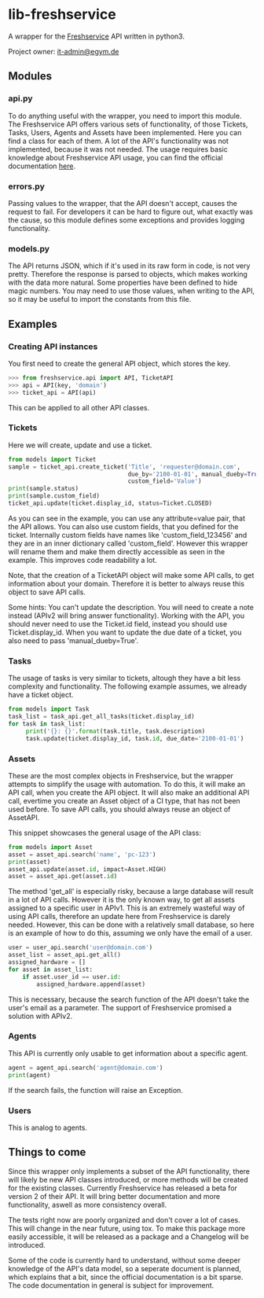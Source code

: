 # lib-freshservice

A wrapper for the [Freshservice](https://egym.freshservice.com) API
written in python3.

Project owner: it-admin@egym.de

## Modules

### api.py

To do anything useful with the wrapper, you need to import this module. The
Freshservice API offers various sets of functionality, of those Tickets,
Tasks, Users, Agents and Assets have been implemented. Here you can find a
class for each of them. A lot of the API's functionality was not implemented,
because it was not needed. The usage requires basic knowledge about
Freshservice API usage, you can find the official documentation
[here](https://api.freshservice.com).

### errors.py

Passing values to the wrapper, that the API doesn't accept, causes the request
to fail. For developers it can be hard to figure out, what exactly was the
cause, so this module defines some exceptions and provides logging
functionality.

### models.py

The API returns JSON, which if it's used in its raw form in code, is not very
pretty. Therefore the response is parsed to objects, which makes working
with the data more natural. Some properties have been defined to hide magic
numbers. You may need to use those values, when writing to the API,
so it may be useful to import the constants from this file.

## Examples

### Creating API instances

You first need to create the general API object, which stores the key.
```python
>>> from freshservice.api import API, TicketAPI
>>> api = API(key, 'domain')
>>> ticket_api = API(api)
```

This can be applied to all other API classes.

### Tickets

Here we will create, update and use a ticket.
```python
from models import Ticket
sample = ticket_api.create_ticket('Title', 'requester@domain.com',
                                  due_by='2100-01-01', manual_dueby=True,
                                  custom_field='Value')
print(sample.status)
print(sample.custom_field)
ticket_api.update(ticket.display_id, status=Ticket.CLOSED)
```
As you can see in the example, you can use any attribute=value pair, that the
API allows. You can also use custom fields, that you defined for the ticket.
Internally custom fields have names like 'custom_field_123456' and they are
in an inner dictionary called 'custom_field'. However this wrapper will rename
them and make them directly accessible as seen in the example. This improves
code readability a lot.

Note, that the creation of a TicketAPI object will make some API calls, to
get information about your domain. Therefore it is better to always reuse
this object to save API calls.

Some hints: You can't update the description. You will need to create a note
instead (APIv2 will bring answer functionality). Working with the API, you
should never need to use the Ticket.id field, instead you should use
Ticket.display_id. When you want to update the due date of a ticket, you also
need to pass 'manual_dueby=True'.

### Tasks

The usage of tasks is very similar to tickets, altough they have a bit less
complexity and functionality. The following example assumes, we already have
a ticket object.

```python
from models import Task
task_list = task_api.get_all_tasks(ticket.display_id)
for task in task_list:
     print('{}: {}'.format(task.title, task.description)
     task.update(ticket.display_id, task.id, due_date='2100-01-01')
```

### Assets

These are the most complex objects in Freshservice, but the wrapper attempts
to simplify the usage with automation. To do this, it will make an API call,
when you create the API object. It will also make an additional API
call, evertime you create an Asset object of a CI type, that has not been
used before. To save API calls, you should always reuse an object of AssetAPI.

This snippet showcases the general usage of the API class:

```python
from models import Asset
asset = asset_api.search('name', 'pc-123')
print(asset)
asset_api.update(asset.id, impact=Asset.HIGH)
asset = asset_api.get(asset.id)
```

The method 'get_all' is especially risky, because a large database will result
in a lot of API calls. However it is the only known way, to get all assets
assigned to a specific user in APIv1. This is an extremely wasteful way of
using API calls, therefore an update here from Freshservice is darely needed.
However, this can be done with a relatively small database, so here is an
example of how to do this, assuming we only have the email of a user.

```python
user = user_api.search('user@domain.com')
asset_list = asset_api.get_all()
assigned_hardware = []
for asset in asset_list:
    if asset.user_id == user.id:
        assigned_hardware.append(asset)
```

This is necessary, because the search function of the API doesn't take the
user's email as a parameter. The support of Freshservice promised a solution
with APIv2.

### Agents

This API is currently only usable to get information about a specific agent.

```python
agent = agent_api.search('agent@domain.com')
print(agent)
```

If the search fails, the function will raise an Exception.

### Users

This is analog to agents.

## Things to come

Since this wrapper only implements a subset of the API functionality, there
will likely be new API classes introduced, or more methods will be created for
the existing classes. Currently Freshservice has released a beta for version 2
of their API. It will bring better documentation and more functionality,
aswell as more consistency overall.

The tests right now are poorly organized and don't cover a lot of cases. This
will change in the near future, using tox. To make this package more easily
accessible, it will be released as a package and a Changelog will be introduced.

Some of the code is currently hard to understand, without some deeper knowledge
of the API's data model, so a seperate document is planned, which explains
that a bit, since the official documentation is a bit sparse. The code
documentation in general is subject for improvement.